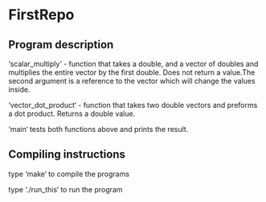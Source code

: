 # FirstRepo

## Program description
‘scalar_multiply‘ - function that takes a double, and a vector
of doubles and multiplies the entire vector by the first double.
Does not return a value.The second argument is a reference to
the vector which will change the values inside.

‘vector_dot_product‘ - function that takes two double vectors
and preforms a dot product. Returns a double value.

‘main‘ tests both functions above and prints the result.

## Compiling instructions

type ‘make‘ to compile the programs

type ‘./run_this‘ to run the program
